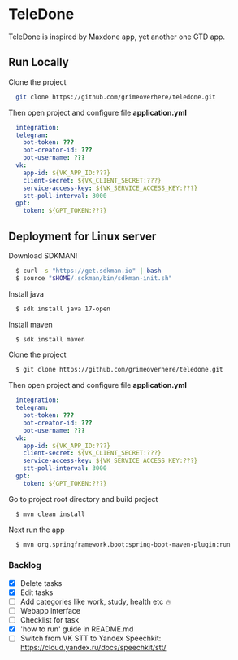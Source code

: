 
# TeleDone

TeleDone is inspired by Maxdone app, yet another one GTD app.

## Run Locally

Clone the project

```bash
  git clone https://github.com/grimeoverhere/teledone.git
```

Then open project and configure file **application.yml**

```yaml
  integration:
  telegram:
    bot-token: ???
    bot-creator-id: ???
    bot-username: ???
  vk:
    app-id: ${VK_APP_ID:???}
    client-secret: ${VK_CLIENT_SECRET:???}
    service-access-key: ${VK_SERVICE_ACCESS_KEY:???}
    stt-poll-interval: 3000
  gpt:
    token: ${GPT_TOKEN:???}
```

## Deployment for Linux server

Download SDKMAN!

```bash
  $ curl -s "https://get.sdkman.io" | bash
  $ source "$HOME/.sdkman/bin/sdkman-init.sh"
```

Install java

```bash
  $ sdk install java 17-open
```

Install maven

```bash
  $ sdk install maven
```

Clone the project

```bash
  $ git clone https://github.com/grimeoverhere/teledone.git
```

Then open project and configure file **application.yml**

```yaml
  integration:
  telegram:
    bot-token: ???
    bot-creator-id: ???
    bot-username: ???
  vk:
    app-id: ${VK_APP_ID:???}
    client-secret: ${VK_CLIENT_SECRET:???}
    service-access-key: ${VK_SERVICE_ACCESS_KEY:???}
    stt-poll-interval: 3000
  gpt:
    token: ${GPT_TOKEN:???}
```

Go to project root directory and build project

```bash
  $ mvn clean install
```

Next run the app

```bash
  $ mvn org.springframework.boot:spring-boot-maven-plugin:run
```

### Backlog

- [x] Delete tasks 
- [x] Edit tasks
- [ ] Add categories like work, study, health etc :fire:
- [ ] Webapp interface
- [ ] Checklist for task
- [x] 'how to run' guide in README.md
- [ ] Switch from VK STT to Yandex Speechkit: https://cloud.yandex.ru/docs/speechkit/stt/